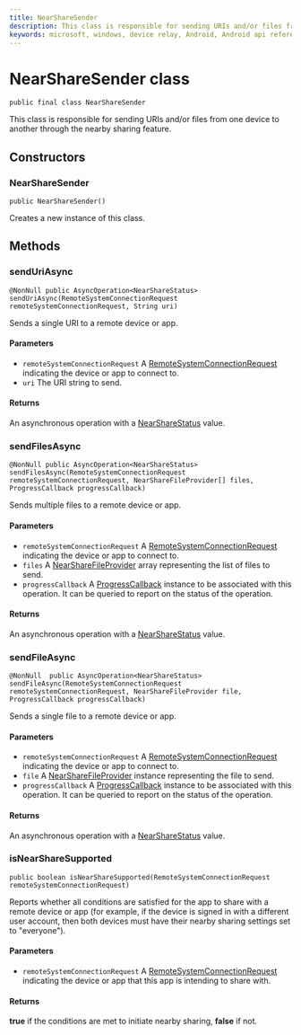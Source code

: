 ```yaml
---
title: NearShareSender 
description: This class is responsible for sending URIs and/or files from one device to another through the nearby sharing feature.
keywords: microsoft, windows, device relay, Android, Android api reference
---
```

# NearShareSender class

```
public final class NearShareSender
```

This class is responsible for sending URIs and/or files from one device to another through the nearby sharing feature.

## Constructors

### NearShareSender
`public NearShareSender()`

Creates a new instance of this class.

## Methods

### sendUriAsync
`@NonNull
public AsyncOperation<NearShareStatus> sendUriAsync(RemoteSystemConnectionRequest remoteSystemConnectionRequest, String uri)`

Sends a single URI to a remote device or app.

#### Parameters
* `remoteSystemConnectionRequest` A [RemoteSystemConnectionRequest](../relay/commanding/RemoteSystemConnectionRequest.md) indicating the device or app to connect to.
* `uri` The URI string to send.

#### Returns
An asynchronous operation with a [NearShareStatus](NearShareStatus.md) value.

### sendFilesAsync
`@NonNull
public AsyncOperation<NearShareStatus> sendFilesAsync(RemoteSystemConnectionRequest remoteSystemConnectionRequest, NearShareFileProvider[] files, ProgressCallback progressCallback)`

Sends multiple files to a remote device or app.

#### Parameters
* `remoteSystemConnectionRequest` A [RemoteSystemConnectionRequest](../relay/commanding/RemoteSystemConnectionRequest.md) indicating the device or app to connect to.
* `files` A [NearShareFileProvider](NearShareFileProvider.md) array representing the list of files to send.
* `progressCallback` A [ProgressCallback](ProgressCallback.md) instance to be associated with this operation. It can be queried to report on the status of the operation.

#### Returns
An asynchronous operation with a [NearShareStatus](NearShareStatus.md) value.

### sendFileAsync
`@NonNull 
public AsyncOperation<NearShareStatus> sendFileAsync(RemoteSystemConnectionRequest remoteSystemConnectionRequest, NearShareFileProvider file, ProgressCallback progressCallback)`

Sends a single file to a remote device or app.

#### Parameters
* `remoteSystemConnectionRequest` A [RemoteSystemConnectionRequest](../relay/commanding/RemoteSystemConnectionRequest.md) indicating the device or app to connect to.
* `file` A [NearShareFileProvider](NearShareFileProvider.md) instance representing the file to send.
* `progressCallback` A [ProgressCallback](ProgressCallback.md) instance to be associated with this operation. It can be queried to report on the status of the operation.

#### Returns
An asynchronous operation with a [NearShareStatus](NearShareStatus.md) value.

### isNearShareSupported
`public boolean isNearShareSupported(RemoteSystemConnectionRequest remoteSystemConnectionRequest)`

Reports whether all conditions are satisfied for the app to share with a remote device or app (for example, if the device is signed in with a different user account, then both devices must have their nearby sharing settings set to "everyone").

#### Parameters
* `remoteSystemConnectionRequest` A [RemoteSystemConnectionRequest](../relay/commanding/RemoteSystemConnectionRequest.md) indicating the device or app that this app is intending to share with.

#### Returns
**true** if the conditions are met to initiate nearby sharing, **false** if not.